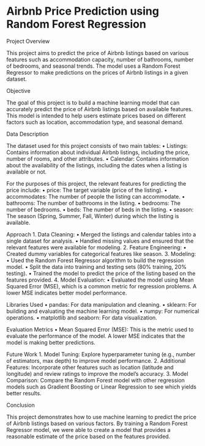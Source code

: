 # Airbnb Price Prediction using Random Forest Regression

Project Overview

This project aims to predict the price of Airbnb listings based on various features such as accommodation capacity, number of bathrooms, number of bedrooms, and seasonal trends. The model uses a Random Forest Regressor to make predictions on the prices of Airbnb listings in a given dataset.

Objective

The goal of this project is to build a machine learning model that can accurately predict the price of Airbnb listings based on available features. This model is intended to help users estimate prices based on different factors such as location, accommodation type, and seasonal demand.

Data Description

The dataset used for this project consists of two main tables:
	•	Listings: Contains information about individual Airbnb listings, including the price, number of rooms, and other attributes.
	•	Calendar: Contains information about the availability of the listings, including the dates when a listing is available or not.

For the purposes of this project, the relevant features for predicting the price include:
	•	price: The target variable (price of the listing).
	•	accommodates: The number of people the listing can accommodate.
	•	bathrooms: The number of bathrooms in the listing.
	•	bedrooms: The number of bedrooms.
	•	beds: The number of beds in the listing.
	•	season: The season (Spring, Summer, Fall, Winter) during which the listing is available.

Approach
	1.	Data Cleaning:
	•	Merged the listings and calendar tables into a single dataset for analysis.
	•	Handled missing values and ensured that the relevant features were available for modeling.
	2.	Feature Engineering:
	•	Created dummy variables for categorical features like season.
	3.	Modeling:
	•	Used the Random Forest Regressor algorithm to build the regression model.
	•	Split the data into training and testing sets (80% training, 20% testing).
	•	Trained the model to predict the price of the listing based on the features provided.
	4.	Model Evaluation:
	•	Evaluated the model using Mean Squared Error (MSE), which is a common metric for regression problems. A lower MSE indicates better model performance.

Libraries Used
	•	pandas: For data manipulation and cleaning.
	•	sklearn: For building and evaluating the machine learning model.
	•	numpy: For numerical operations.
	•	matplotlib and seaborn: For data visualization.

Evaluation Metrics
	•	Mean Squared Error (MSE): This is the metric used to evaluate the performance of the model. A lower MSE indicates that the model is making better predictions.

Future Work
	1.	Model Tuning: Explore hyperparameter tuning (e.g., number of estimators, max depth) to improve model performance.
	2.	Additional Features: Incorporate other features such as location (latitude and longitude) and review ratings to improve the model’s accuracy.
	3.	Model Comparison: Compare the Random Forest model with other regression models such as Gradient Boosting or Linear Regression to see which yields better results.

Conclusion

This project demonstrates how to use machine learning to predict the price of Airbnb listings based on various factors. By training a Random Forest Regressor model, we were able to create a model that provides a reasonable estimate of the price based on the features provided.

